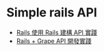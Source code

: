# Simple rails API

* [Rails 使用 Rails 建構 API 實踐](https://ruby-china.org/topics/25822)
* [Rails + Grape API 開發實踐](http://baya.github.io/2015/04/03/grape-api-%E5%BC%80%E5%8F%91%E5%AE%9E%E8%B7%B5.html)